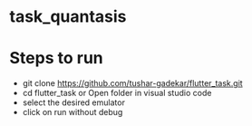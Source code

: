 # task_quantasis

# Steps to run 
* git clone https://github.com/tushar-gadekar/flutter_task.git
* cd flutter_task or Open folder in visual studio code
* select the desired emulator
* click on run without debug
